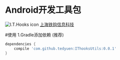 # Android开发工具包 #
![I.T.Hooks icon](http://www.ithooks.com/images/index_logo_img.png)
[上海铁钩信息科技](http://www.ithooks.com)

#使用
1.Gradle添加依赖 (推荐)
```gradle
dependencies {
    compile 'com.github.tedyuen:IThooksUtils:0.0.1'
}
```

